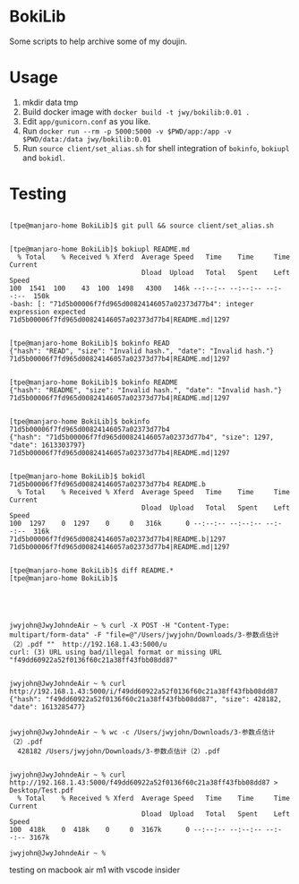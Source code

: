 # BokiLib
Some scripts to help archive some of my doujin.

# Usage
1. mkdir data tmp
2. Build docker image with `docker build -t jwy/bokilib:0.01 .`
3. Edit `app/gunicorn.conf` as you like.
4. Run `docker run --rm -p 5000:5000 -v $PWD/app:/app -v $PWD/data:/data jwy/bokilib:0.01`
5. Run `source client/set_alias.sh` for shell integration of `bokinfo`, `bokiupl` and `bokidl`.


# Testing

```shell

[tpe@manjaro-home BokiLib]$ git pull && source client/set_alias.sh


[tpe@manjaro-home BokiLib]$ bokiupl README.md
  % Total    % Received % Xferd  Average Speed   Time    Time     Time  Current
                                 Dload  Upload   Total   Spent    Left  Speed
100  1541  100    43  100  1498   4300   146k --:--:-- --:--:-- --:--:--  150k
-bash: [: "71d5b00006f7fd965d00824146057a02373d77b4": integer expression expected
71d5b00006f7fd965d00824146057a02373d77b4|README.md|1297


[tpe@manjaro-home BokiLib]$ bokinfo READ
{"hash": "READ", "size": "Invalid hash.", "date": "Invalid hash."}
71d5b00006f7fd965d00824146057a02373d77b4|README.md|1297


[tpe@manjaro-home BokiLib]$ bokinfo README
{"hash": "README", "size": "Invalid hash.", "date": "Invalid hash."}
71d5b00006f7fd965d00824146057a02373d77b4|README.md|1297


[tpe@manjaro-home BokiLib]$ bokinfo 71d5b00006f7fd965d00824146057a02373d77b4
{"hash": "71d5b00006f7fd965d00824146057a02373d77b4", "size": 1297, "date": 1613303797}
71d5b00006f7fd965d00824146057a02373d77b4|README.md|1297


[tpe@manjaro-home BokiLib]$ bokidl 71d5b00006f7fd965d00824146057a02373d77b4 README.b
  % Total    % Received % Xferd  Average Speed   Time    Time     Time  Current
                                 Dload  Upload   Total   Spent    Left  Speed
100  1297    0  1297    0     0   316k      0 --:--:-- --:--:-- --:--:--  316k
71d5b00006f7fd965d00824146057a02373d77b4|README.b|1297
71d5b00006f7fd965d00824146057a02373d77b4|README.md|1297


[tpe@manjaro-home BokiLib]$ diff README.*
[tpe@manjaro-home BokiLib]$




```

```shell

jwyjohn@JwyJohndeAir ~ % curl -X POST -H "Content-Type: multipart/form-data" -F "file=@"/Users/jwyjohn/Downloads/3-参数点估计（2）.pdf ""  http://192.168.1.43:5000/u
curl: (3) URL using bad/illegal format or missing URL
"f49dd60922a52f0136f60c21a38ff43fbb08dd87"


jwyjohn@JwyJohndeAir ~ % curl http://192.168.1.43:5000/i/f49dd60922a52f0136f60c21a38ff43fbb08dd87
{"hash": "f49dd60922a52f0136f60c21a38ff43fbb08dd87", "size": 428182, "date": 1613285477}


jwyjohn@JwyJohndeAir ~ % wc -c /Users/jwyjohn/Downloads/3-参数点估计（2）.pdf
  428182 /Users/jwyjohn/Downloads/3-参数点估计（2）.pdf


jwyjohn@JwyJohndeAir ~ % curl http://192.168.1.43:5000/f49dd60922a52f0136f60c21a38ff43fbb08dd87 > Desktop/Test.pdf
  % Total    % Received % Xferd  Average Speed   Time    Time     Time  Current
                                 Dload  Upload   Total   Spent    Left  Speed
100  418k    0  418k    0     0  3167k      0 --:--:-- --:--:-- --:--:-- 3167k

jwyjohn@JwyJohndeAir ~ %

```


testing on macbook air m1
with vscode insider